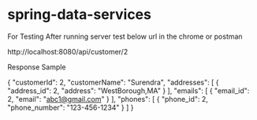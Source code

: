 # spring-data-services

For Testing
After running server test below url in the chrome or postman

http://localhost:8080/api/customer/2

Response Sample

{
"customerId": 2,
"customerName": "Surendra",
"addresses": [
{
"address_id": 2,
"address": "WestBorough,MA"
}
],
"emails": [
{
"email_id": 2,
"email": "abc1@gmail.com"
}
],
"phones": [
{
"phone_id": 2,
"phone_number": "123-456-1234"
}
]
}

